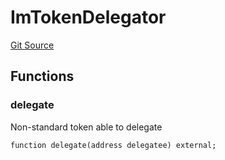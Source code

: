# ImTokenDelegator
[Git Source](https://github.com/malda-protocol/malda-lending/blob/7babde64a69e0bddbfb8ee96e52976dd39acebdd/src\interfaces\ImToken.sol)


## Functions
### delegate

Non-standard token able to delegate


```solidity
function delegate(address delegatee) external;
```

